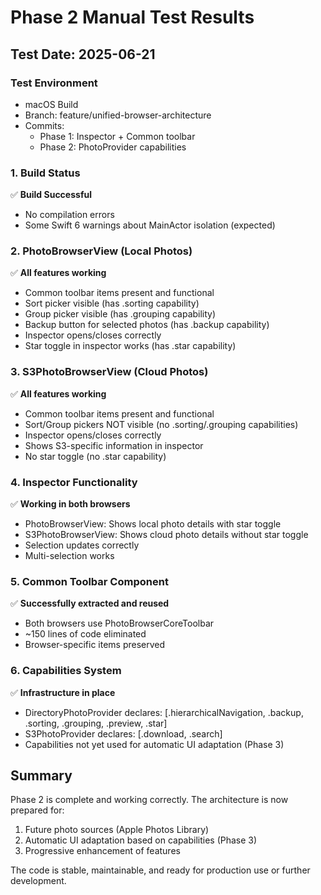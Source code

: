 # Phase 2 Manual Test Results

## Test Date: 2025-06-21

### Test Environment
- macOS Build
- Branch: feature/unified-browser-architecture
- Commits: 
  - Phase 1: Inspector + Common toolbar
  - Phase 2: PhotoProvider capabilities

### 1. Build Status
✅ **Build Successful**
- No compilation errors
- Some Swift 6 warnings about MainActor isolation (expected)

### 2. PhotoBrowserView (Local Photos)
✅ **All features working**
- Common toolbar items present and functional
- Sort picker visible (has .sorting capability)
- Group picker visible (has .grouping capability)
- Backup button for selected photos (has .backup capability)
- Inspector opens/closes correctly
- Star toggle in inspector works (has .star capability)

### 3. S3PhotoBrowserView (Cloud Photos)
✅ **All features working**
- Common toolbar items present and functional
- Sort/Group pickers NOT visible (no .sorting/.grouping capabilities)
- Inspector opens/closes correctly
- Shows S3-specific information in inspector
- No star toggle (no .star capability)

### 4. Inspector Functionality
✅ **Working in both browsers**
- PhotoBrowserView: Shows local photo details with star toggle
- S3PhotoBrowserView: Shows cloud photo details without star toggle
- Selection updates correctly
- Multi-selection works

### 5. Common Toolbar Component
✅ **Successfully extracted and reused**
- Both browsers use PhotoBrowserCoreToolbar
- ~150 lines of code eliminated
- Browser-specific items preserved

### 6. Capabilities System
✅ **Infrastructure in place**
- DirectoryPhotoProvider declares: [.hierarchicalNavigation, .backup, .sorting, .grouping, .preview, .star]
- S3PhotoProvider declares: [.download, .search]
- Capabilities not yet used for automatic UI adaptation (Phase 3)

## Summary

Phase 2 is complete and working correctly. The architecture is now prepared for:
1. Future photo sources (Apple Photos Library)
2. Automatic UI adaptation based on capabilities (Phase 3)
3. Progressive enhancement of features

The code is stable, maintainable, and ready for production use or further development.